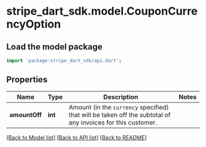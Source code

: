 # stripe_dart_sdk.model.CouponCurrencyOption

## Load the model package
```dart
import 'package:stripe_dart_sdk/api.dart';
```

## Properties
Name | Type | Description | Notes
------------ | ------------- | ------------- | -------------
**amountOff** | **int** | Amount (in the `currency` specified) that will be taken off the subtotal of any invoices for this customer. | 

[[Back to Model list]](../README.md#documentation-for-models) [[Back to API list]](../README.md#documentation-for-api-endpoints) [[Back to README]](../README.md)


